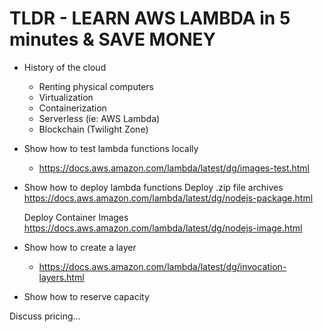 # TLDR - LEARN AWS LAMBDA in 5 minutes & SAVE MONEY

- History of the cloud
    - Renting physical computers
    - Virtualization
    - Containerization
    - Serverless (ie: AWS Lambda)
    - Blockchain (Twilight Zone)

- Show how to test lambda functions locally
    - https://docs.aws.amazon.com/lambda/latest/dg/images-test.html

- Show how to deploy lambda functions
    Deploy .zip file archives
    https://docs.aws.amazon.com/lambda/latest/dg/nodejs-package.html

    Deploy Container Images
    https://docs.aws.amazon.com/lambda/latest/dg/nodejs-image.html

- Show how to create a layer
    - https://docs.aws.amazon.com/lambda/latest/dg/invocation-layers.html

- Show how to reserve capacity

Discuss pricing...
